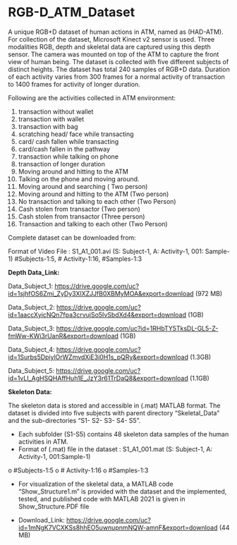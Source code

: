 # RGB-D_ATM_Dataset
 A unique RGB+D dataset of human actions in ATM, named as (HAD-ATM). For collection of the dataset, Microsoft Kinect v2 sensor is used. Three modalities RGB, depth and skeletal data are captured using this depth sensor. The camera was mounted on top of the ATM to capture the front view of human being. The dataset is collected with five different subjects of distinct heights.  The dataset has total 240 samples of RGB+D data. Duration of each activity varies from 300 frames for a normal activity of transaction to 1400 frames for activity of longer duration.
 
 
Following are the activities collected in ATM environment:
1) transaction without wallet
2) transaction with wallet
3) transaction with bag
4) scratching head/ face while transacting
5) card/ cash fallen while transacting
6) card/cash fallen in the pathway
7) transaction while talking on phone
8) transaction of longer duration
9) Moving around and hitting to the ATM
10) Talking on the phone and moving around.
11) Moving around and searching ( Two person)
12) Moving around and hitting to the ATM (Two person)
13) No transaction and talking to each other (Two Person)
14) Cash stolen from transactor (Two person)
15) Cash stolen from transactor (Three person)
16) Transaction and talking to each other (Two Person)
 
Complete dataset can be downloaded from:

Format of Video File : S1_A1_001.avi  (S: Subject-1,  A: Activity-1,  001: Sample-1)   #Subjects-1:5,  # Activity-1:16, #Samples-1:3

**Depth Data_Link:**

Data_Subject_1:  https://drive.google.com/uc?id=1sjhfOS6Zmi_ZyDy3XlXZJJfB0XBMyMOA&export=download (972 MB)

Data_Subject_2: https://drive.google.com/uc?id=1aaccXyicNQn7fpa3crvujSo5IvSbdXd4&export=download  (1GB)

Data_Subject_3: https://drive.google.com/uc?id=1RHbTY5TksDL-GL5-Z-fmWw-KWi3rUanR&export=download  (1GB)

Data_Subject_4: https://drive.google.com/uc?id=1Surbs5DpiylOrWZmvdXiE3i0H1s_pQRy&export=download  (1.3GB)

Data_Subject_5: https://drive.google.com/uc?id=1vLI_AgHSQHAffHuh1E_JzY3r61TrDaQ8&export=download  (1.1GB)


**Skeleton Data:**

The skeleton data is stored and accessible in (.mat) MATLAB format. The dataset is divided into five
subjects with parent directory “Skeletal_Data” and the sub-directories “S1- S2- S3- S4- S5”.

   - Each subfolder (S1-S5) contains 48 skeleton data samples of the human activities in ATM.
   - Format of (.mat) file in the dataset : S1_A1_001.mat (S: Subject-1, A: Activity-1, 001:Sample-1)

   o #Subjects-1:5
   o # Activity-1:16
   o #Samples-1:3
   
   - For visualization of the skeletal data, a MATLAB code “Show_Structure1.m” is provided with
     the dataset and the implemented, tested, and published code with MATLAB 2021 is given in
     Show_Structure.PDF file 

   - Download_Link: https://drive.google.com/uc?id=1mNgK7VCXKSs8hhEO5uwnupnmNQW-amnF&export=download (44 MB)
